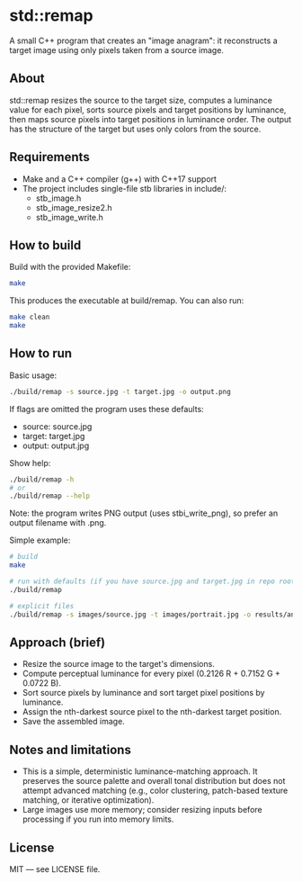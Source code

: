# std::remap

A small C++ program that creates an "image anagram": it reconstructs a target image using only pixels taken from a source image.

About
-----
std::remap resizes the source to the target size, computes a luminance value for each pixel, sorts source pixels and target positions by luminance, then maps source pixels into target positions in luminance order. The output has the structure of the target but uses only colors from the source.

Requirements
------------
- Make and a C++ compiler (g++) with C++17 support
- The project includes single-file stb libraries in include/:
  - stb_image.h
  - stb_image_resize2.h
  - stb_image_write.h

How to build
------------
Build with the provided Makefile:

```bash
make
```

This produces the executable at build/remap. You can also run:

```bash
make clean
make
```

How to run
----------
Basic usage:

```bash
./build/remap -s source.jpg -t target.jpg -o output.png
```

If flags are omitted the program uses these defaults:
- source: source.jpg
- target: target.jpg
- output: output.jpg

Show help:

```bash
./build/remap -h
# or
./build/remap --help
```

Note: the program writes PNG output (uses stbi_write_png), so prefer an output filename with .png.

Simple example:

```bash
# build
make

# run with defaults (if you have source.jpg and target.jpg in repo root)
./build/remap

# explicit files
./build/remap -s images/source.jpg -t images/portrait.jpg -o results/anagram.png
```

Approach (brief)
----------------
- Resize the source image to the target's dimensions.
- Compute perceptual luminance for every pixel (0.2126 R + 0.7152 G + 0.0722 B).
- Sort source pixels by luminance and sort target pixel positions by luminance.
- Assign the nth-darkest source pixel to the nth-darkest target position.
- Save the assembled image.

Notes and limitations
---------------------
- This is a simple, deterministic luminance-matching approach. It preserves the source palette and overall tonal distribution but does not attempt advanced matching (e.g., color clustering, patch-based texture matching, or iterative optimization).
- Large images use more memory; consider resizing inputs before processing if you run into memory limits.

License
-------
MIT — see LICENSE file.
